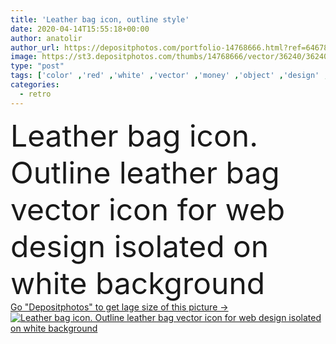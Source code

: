 ```yaml
---
title: 'Leather bag icon, outline style'
date: 2020-04-14T15:55:18+00:00
author: anatolir
author_url: https://depositphotos.com/portfolio-14768666.html?ref=64678756
image: https://st3.depositphotos.com/thumbs/14768666/vector/36240/362402076/api_thumb_450.jpg?forcejpeg=true
type: "post"
tags: ['color' ,'red' ,'white' ,'vector' ,'money' ,'object' ,'design' ,'shopping' ,'bag' ,'isolated' ,'luxury' ,'retail' ,'business' ,'Carrying' ,'metal' ,'elegance' ,'travel' ,'female' ,'women' ,'texture' ,'sensuality' ,'handle' ,'black' ,'line' ,'silhouette' ,'style' ,'retro' ,'leather' ,'hand' ,'fashion' ,'accessory' ,'personal' ,'modern' ,'symbol' ,'icon' ,'office' ,'doctor' ,'clasp' ,'glamour' ,'school' ,'world' ,'collection' ,'outline' ,'thin' ,'suitcase' ,'portfolio' ,'briefcase' ,'purse' ,'handbag' ]
categories: 
  - retro
---
```

<div aling="center">
            <font size="60"> Leather bag icon. Outline leather bag vector icon for web design isolated on white background</font>   
</div>
<div>
    <a href='https://st3.depositphotos.com/thumbs/14768666/vector/36240/362402076/api_thumb_450.jpg?forcejpeg=true?ref=64678756' target=_blank > Go "Depositphotos" to get lage size of this picture ->
        <img href='https://st3.depositphotos.com/thumbs/14768666/vector/36240/362402076/api_thumb_450.jpg?forcejpeg=true?ref=64678756' src='https://st3.depositphotos.com/14768666/36240/v/950/depositphotos_362402076-stock-illustration-leather-bag-icon-outline-style.jpg?forcejpeg=true' alt='Leather bag icon. Outline leather bag vector icon for web design isolated on white background' >
    </a>
</div>
